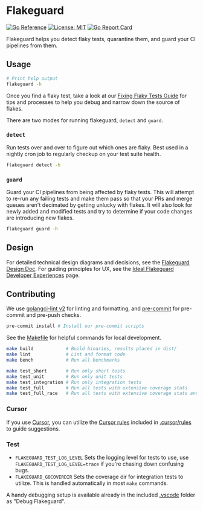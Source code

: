 # Flakeguard

[![Go Reference](https://pkg.go.dev/badge/github.com/smartcontractkit/flakeguard.svg)](https://pkg.go.dev/github.com/smartcontractkit/flakeguard)
[![License: MIT](https://img.shields.io/badge/License-MIT-yellow.svg)](https://opensource.org/licenses/MIT)
[![Go Report Card](https://goreportcard.com/badge/github.com/smartcontractkit/flakeguard)](https://goreportcard.com/report/github.com/smartcontractkit/flakeguard)


Flakeguard helps you detect flaky tests, quarantine them, and guard your CI pipelines from them.

## Usage

```sh
# Print help output
flakeguard -h
```

Once you find a flaky test, take a look at our [Fixing Flaky Tests Guide](./fixing-flaky-tests-guide.md) for tips and processes to help you debug and narrow down the source of flakes.

There are two modes for running flakeguard, `detect` and `guard`.

### `detect`

Run tests over and over to figure out which ones are flaky. Best used in a nightly cron job to regularly checkup on your test suite health.

```sh
flakeguard detect -h
```

### `guard`

Guard your CI pipelines from being affected by flaky tests. This will attempt to re-run any failing tests and make them pass so that your PRs and merge queues aren't decimated by getting unlucky with flakes. It will also look for newly added and modified tests and try to determine if your code changes are introducing new flakes.

```sh
flakeguard guard -h
```

## Design

For detailed technical design diagrams and decisions, see the [Flakeguard Design Doc](./design.md). For guiding principles for UX, see the [Ideal Flakeguard Developer Experiences](./ideal-developer-experiences.md) page.

## Contributing

We use [golangci-lint v2](https://golangci-lint.run/) for linting and formatting, and [pre-commit](https://pre-commit.com/) for pre-commit and pre-push checks.

```sh
pre-commit install # Install our pre-commit scripts
```

See the [Makefile](./Makefile) for helpful commands for local development.

```sh
make build            # Build binaries, results placed in dist/
make lint             # Lint and format code
make bench            # Run all benchmarks

make test_short       # Run only short tests
make test_unit        # Run only unit tests
make test_integration # Run only integration tests
make test_full        # Run all tests with extensive coverage stats
make test_full_race   # Run all tests with extensive coverage stats and race detection
```

### Cursor

If you use [Cursor](https://www.cursor.com/), you can utilize the [Cursor rules](https://docs.cursor.com/context/rules#workflow-automation) included in [.cursor/rules](./.cursor/rules/) to guide suggestions.

### Test

* `FLAKEGUARD_TEST_LOG_LEVEL` Sets the logging level for tests to use, use `FLAKEGUARD_TEST_LOG_LEVEL=trace` if you're chasing down confusing bugs.
* `FLAKEGUARD_GOCOVERDIR` Sets the coverage dir for integration tests to utilize. This is handled automatically in most `make` commands.

A handy debugging setup is available already in the included [.vscode](.vscode/) folder as "Debug Flakeguard".
